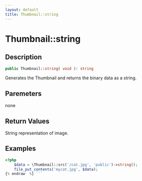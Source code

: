 ```yaml
---
layout: default
title: Thumbnail::string
---
```


# Thumbnail::string

## Description

```php
public Thumbnail::string( void ): string
```

Generates the Thumbnail and returns the binary data as a string.

## Paremeters

none

## Return Values

String representation of image.

## Examples

```php {% raw  %}
<?php
    $data = \Thumbnail::src('/cat.jpg', 'public')->string();
    file_put_contents('mycat.jpg', $data);
{% endraw  %} ```
